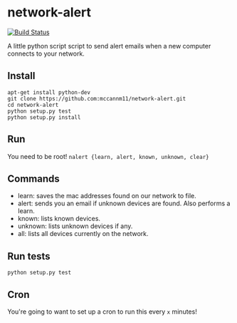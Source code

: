 network-alert
=============
[![Build Status](https://travis-ci.org/mccannm11/network-alert.png?branch=master)](https://travis-ci.org/mccannm11/network-alert)

A little python script script to send alert emails when a new computer connects to your network.

## Install
    apt-get install python-dev
    git clone https://github.com:mccannm11/network-alert.git
    cd network-alert
    python setup.py test
    python setup.py install

## Run
You need to be root!
`nalert {learn, alert, known, unknown, clear}`

## Commands
* learn: saves the mac addresses found on our network to file.
* alert: sends you an email if unknown devices are found. Also performs a learn.
* known: lists known devices.
* unknown: lists unknown devices if any.
* all: lists all devices currently on the network.

## Run tests
`python setup.py test`

## Cron
You're going to want to set up a cron to run this every `x` minutes!
